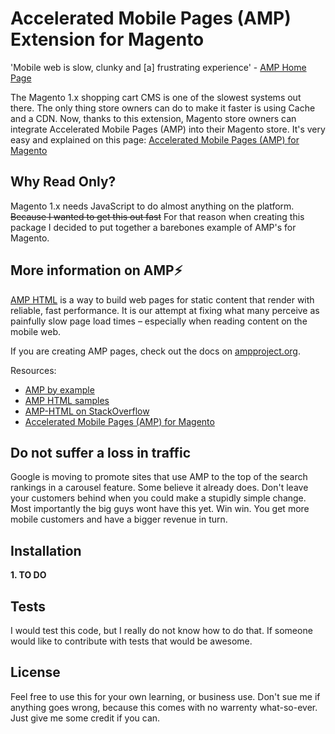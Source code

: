 # Accelerated Mobile Pages (AMP) Extension for Magento

'Mobile web is slow, clunky and [a] frustrating experience' - [AMP Home Page](https://www.ampproject.org/) 

The Magento 1.x shopping cart CMS is one of the slowest systems out there. The only thing store owners can do to make it faster is using Cache and a CDN. Now, thanks to this extension, Magento store owners can integrate Accelerated Mobile Pages (AMP) into their Magento store. It's very easy and explained on this page: [Accelerated Mobile Pages (AMP) for Magento](http://codingbasics.net/accelerated-mobile-pages-magento/)
## Why Read Only?
Magento 1.x needs JavaScript to do almost anything on the platform. ~~Because I wanted to get this out fast~~ For that reason when creating this package I decided to put together a barebones example of AMP's for Magento.

## More information on AMP⚡
[AMP HTML](https://www.ampproject.org/docs/get_started/about-amp.html) is a way to build web pages for static content that render with reliable, fast performance. It is our attempt at fixing what many perceive as painfully slow page load times – especially when reading content on the mobile web.

If you are creating AMP pages, check out the docs on [ampproject.org](https://www.ampproject.org/).

Resources:
* [AMP by example](https://ampbyexample.com/)
* [AMP HTML samples](https://github.com/ampproject/amphtml/tree/master/examples)
* [AMP-HTML on StackOverflow](https://stackoverflow.com/questions/tagged/amp-html)
* [Accelerated Mobile Pages (AMP) for Magento](http://codingbasics.net/accelerated-mobile-pages-magento/)

## Do not suffer a loss in traffic
Google is moving to promote sites that use AMP to the top of the search rankings in a carousel feature. Some believe it already does. Don't leave your customers behind when you could make a stupidly simple change. Most importantly the big guys wont have this yet. Win win. You get more mobile customers and have a bigger revenue in turn.

## Installation
**1. TO DO**

## Tests
I would test this code, but I really do not know how to do that. If someone would like to contribute with tests that would be awesome.

## License
Feel free to use this for your own learning, or business use. Don't sue me if anything goes wrong, because this comes with no warrenty what-so-ever. Just give me some credit if you can.